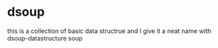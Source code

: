 # dsoup
this is a collection of basic data structrue and I give it a neat name with dsoup-datastructure soup
